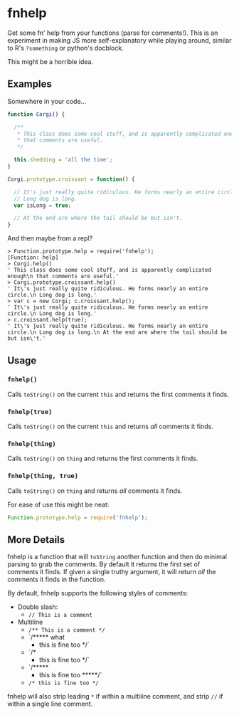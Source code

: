 fnhelp
======

Get some fn' help from your functions (parse for comments!). This is an experiment in making JS more self-explanatory while playing around, similar to R's `?something` or python's docblock.

This might be a horrible idea.

Examples
--------

Somewhere in your code...

```js
function Corgi() {

  /**
   * This class does some cool stuff, and is apparently complicated enough
   * that comments are useful.
   */

  this.shedding = 'all the time';
}

Corgi.prototype.croissant = function() {

  // It's just really quite ridiculous. He forms nearly an entire circle.
  // Long dog is long.
  var isLong = true;

  // At the end are where the tail should be but isn't.
}
```

And then maybe from a repl?

```
> Function.prototype.help = require('fnhelp');
[Function: help]
> Corgi.help()
' This class does some cool stuff, and is apparently complicated enough\n that comments are useful.'
> Corgi.prototype.croissant.help()
' It\'s just really quite ridiculous. He forms nearly an entire circle.\n Long dog is long.'
> var c = new Corgi; c.croissant.help();
' It\'s just really quite ridiculous. He forms nearly an entire circle.\n Long dog is long.'
> c.croissant.help(true);
' It\'s just really quite ridiculous. He forms nearly an entire circle.\n Long dog is long.\n At the end are where the tail should be but isn\'t.'
```

Usage
-----

### `fnhelp()`

Calls `toString()` on the current `this` and returns the first comments it finds.

### `fnhelp(true)`

Calls `toString()` on the current `this` and returns _all_ comments it finds.

### `fnhelp(thing)`

Calls `toString()` on `thing` and returns the first comments it finds.

### `fnhelp(thing, true)`

Calls `toString()` on `thing` and returns _all_ comments it finds.

For ease of use this might be neat:

```js
Function.prototype.help = require('fnhelp');
```

More Details
------------

fnhelp is a function that will `toString` another function and then do minimal parsing to grab the comments. By default it returns the first set of comments it finds. If given a single truthy argument, it will return _all_ the comments it finds in the function.

By default, fnhelp supports the following styles of comments:

- Double slash:
  - `// This is a comment`
- Multiline
  - `/** This is a comment */`
  - `/***** what
      * this is fine too */`
  - `/*
      * this is fine too
      */`
  - `/*****
      * this is fine too
      *****/`
  - `/*
        this is fine too
      */`

fnhelp will also strip leading `*` if within a multiline comment, and strip `//` if within a single line comment.

